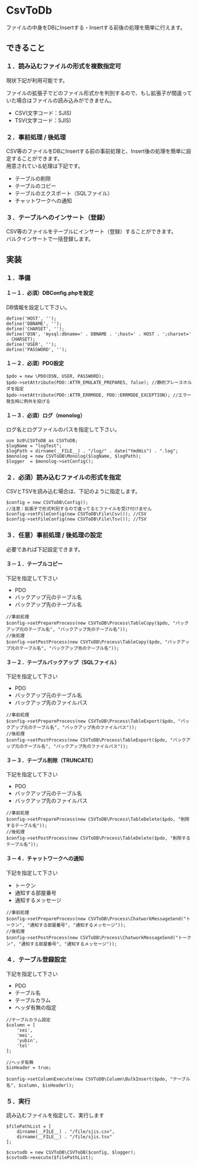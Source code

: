 # CsvToDb

ファイルの中身をDBにInsertする・Insertする前後の処理を簡単に行えます。

## できること

### １．読み込むファイルの形式を複数指定可

現状下記が利用可能です。

ファイルの拡張子でどのファイル形式かを判別するので、もし拡張子が間違っていた場合はファイルの読み込みができません。

- CSV(文字コード：SJIS)
- TSV(文字コード：SJIS)

### ２．事前処理 / 後処理

CSV等のファイルをDBにInsertする前の事前処理と、Insert後の処理を簡単に設定することができます。  
用意されている処理は下記です。

- テーブルの削除
- テーブルのコピー
- テーブルのエクスポート（SQLファイル）
- チャットワークへの通知

### ３．テーブルへのインサート（登録）

CSV等のファイルをテーブルにインサート（登録）することができます。  
バルクインサートで一括登録します。



## 実装

### １．準備

#### １－１．必須）DBConfig.phpを設定

DB情報を設定して下さい。

```
define('HOST', '');
define('DBNAME', '');
define('CHARSET', '');
define('DSN', 'mysql:dbname=' . DBNAME . ';host=' . HOST . ';charset=' . CHARSET);
define('USER', '');
define('PASSWORD', '');
```

#### １－２．必須）PDO設定

```
$pdo = new \PDO(DSN, USER, PASSWORD);
$pdo->setAttribute(PDO::ATTR_EMULATE_PREPARES, false); //静的プレースホルダを指定
$pdo->setAttribute(PDO::ATTR_ERRMODE, PDO::ERRMODE_EXCEPTION); //エラー発生時に例外を投げる
```

#### １－３．必須）ログ（monolog）

ログ名とログファイルのパスを指定して下さい。

```
use bz0\CSVToDB as CSVToDB;
$logName = "logTest";
$logPath = dirname(__FILE__) . "/log/" . date("YmdHis") . ".log";
$monolog = new CSVToDB\Monolog($logName, $logPath);
$logger  = $monolog->setConfig();
```

### ２．必須）読み込むファイルの形式を指定

CSVとTSVを読み込む場合は、下記のように指定します。

```
$config = new CSVToDB\Config();
//注意：拡張子で形式判別するので違ってるとファイルを受け付けません
$config->setFileConfig(new CSVToDB\File\Csv()); //CSV
$config->setFileConfig(new CSVToDB\File\Tsv()); //TSV
```

### ３．任意）事前処理 / 後処理の設定

必要であれば下記設定できます。

#### ３－１．テーブルコピー

下記を指定して下さい

- PDO
- バックアップ元のテーブル名
- バックアップ先のテーブル名

```
//事前処理
$config->setPrepareProcess(new CSVToDB\Process\TableCopy($pdo, "バックアップ元のテーブル名", "バックアップ先のテーブル名"));
//後処理
$config->setPostProcess(new CSVToDB\Process\TableCopy($pdo, "バックアップ元のテーブル名", "バックアップ先のテーブル名"));
```

#### ３－２．テーブルバックアップ（SQLファイル）

下記を指定して下さい

- PDO
- バックアップ元のテーブル名
- バックアップ先のファイルパス

```
//事前処理
$config->setPrepareProcess(new CSVToDB\Process\TableExport($pdo, "バックアップ元のテーブル名", "バックアップ先のファイルパス"));
//後処理
$config->setPostProcess(new CSVToDB\Process\TableExport($pdo, "バックアップ元のテーブル名", "バックアップ先のファイルパス"));
```

#### ３－３．テーブル削除（TRUNCATE）

下記を指定して下さい

- PDO
- バックアップ元のテーブル名
- バックアップ先のファイルパス

```
//事前処理
$config->setPrepareProcess(new CSVToDB\Process\TableDelete($pdo, "削除するテーブル名"));
//後処理
$config->setPostProcess(new CSVToDB\Process\TableDelete($pdo, "削除するテーブル名"));
```

#### ３－４．チャットワークへの通知

下記を指定して下さい

- トークン
- 通知する部屋番号
- 通知するメッセージ

```
//事前処理
$config->setPrepareProcess(new CSVToDB\Process\ChatworkMessageSend("トークン", "通知する部屋番号", "通知するメッセージ"));
//後処理
$config->setPostProcess(new CSVToDB\Process\ChatworkMessageSend("トークン", "通知する部屋番号", "通知するメッセージ"));
```

### ４．テーブル登録設定

下記を指定して下さい

- PDO
- テーブル名
- テーブルカラム
- ヘッダ有無の指定

```
//テーブルカラム設定
$column = [
    'sei',
    'mei',
    'yubin',
    'tel'
];

//ヘッダ有無
$isHeader = true;

$config->setColumnExecute(new CSVToDB\Column\BulkInsert($pdo, "テーブル名", $column, $isHeader));
```

### ５．実行

読み込むファイルを指定して、実行します

```
$filePathList = [
    dirname(__FILE__) . "/file/sjis.csv",
    dirname(__FILE__) . "/file/sjis.tsv"
];

$csvtodb = new CSVToDB\CSVToDB($config, $logger);
$csvtodb->execute($filePathList);
```
